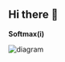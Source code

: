 ## Hi there 👋


**Softmax(i)**


![diagram](https://github.com/user-attachments/assets/a9f729b5-8ea9-4033-be9e-0da6fb520303)


